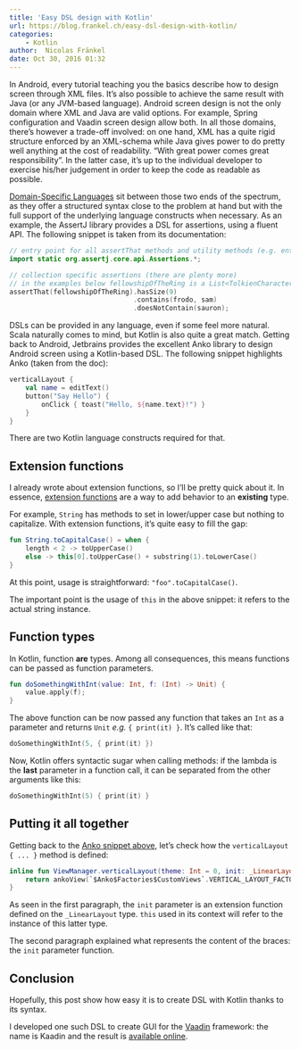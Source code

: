 ```yaml
---
title: 'Easy DSL design with Kotlin'
url: https://blog.frankel.ch/easy-dsl-design-with-kotlin/
categories:
    - Kotlin
author:  Nicolas Fränkel
date: Oct 30, 2016 01:32
---
```

In Android, every tutorial teaching you the basics describe how to design screen through XML files. It’s also possible to achieve the same result with Java (or any JVM-based language). Android screen design is not the only domain where XML and Java are valid options. For example, Spring configuration and Vaadin screen design allow both. In all those domains, there’s however a trade-off involved: on one hand, XML has a quite rigid structure enforced by an XML-schema while Java gives power to do pretty well anything at the cost of readability. “With great power comes great responsibility”. In the latter case, it’s up to the individual developer to exercise his/her judgement in order to keep the code as readable as possible.

[Domain-Specific Languages](https://en.wikipedia.org/wiki/Domain-specific_language) sit between those two ends of the spectrum, as they offer a structured syntax close to the problem at hand but with the full support of the underlying language constructs when necessary. As an example, the AssertJ library provides a DSL for assertions, using a fluent API. The following snippet is taken from its documentation:

```kotlin
// entry point for all assertThat methods and utility methods (e.g. entry)
import static org.assertj.core.api.Assertions.*;

// collection specific assertions (there are plenty more)
// in the examples below fellowshipOfTheRing is a List<TolkienCharacter>
assertThat(fellowshipOfTheRing).hasSize(9)
                               .contains(frodo, sam)
                               .doesNotContain(sauron);
```

DSLs can be provided in any language, even if some feel more natural. Scala naturally comes to mind, but Kotlin is also quite a great match. Getting back to Android, Jetbrains provides the excellent Anko library to design Android screen using a Kotlin-based DSL. The following snippet highlights Anko (taken from the doc):

<a name="anko"></a>

```kotlin
verticalLayout {
    val name = editText()
    button("Say Hello") {
        onClick { toast("Hello, ${name.text}!") }
    }
}
```

There are two Kotlin language constructs required for that.

## Extension functions

I already wrote about extension functions, so I’ll be pretty quick about it. In essence, [extension functions](/extension-functions-for-more-consistent-apis/) are a way to add behavior to an **existing** type.

For example, `String` has methods to set in lower/upper case but nothing to capitalize. With extension functions, it’s quite easy to fill the gap:

```kotlin
fun String.toCapitalCase() = when {
    length < 2 -> toUpperCase()
    else -> this[0].toUpperCase() + substring(1).toLowerCase()
}
```

At this point, usage is straightforward: `"foo".toCapitalCase()`.

The important point is the usage of `this` in the above snippet: it refers to the actual string instance.

## Function types

In Kotlin, function **are** types. Among all consequences, this means functions can be passed as function parameters.

```kotlin
fun doSomethingWithInt(value: Int, f: (Int) -> Unit) {
    value.apply(f);
}
```

The above function can be now passed any function that takes an `Int` as a parameter and returns `Unit` _e.g._ `{ print(it) }`. It’s called like that:

```kotlin
doSomethingWithInt(5, { print(it) })
```

Now, Kotlin offers syntactic sugar when calling methods: if the lambda is the **last** parameter in a function call, it can be separated from the other arguments like this:

```kotlin
doSomethingWithInt(5) { print(it) }
```

## Putting it all together

Getting back to the [Anko snippet above](#anko), let’s check how the `verticalLayout { ... }` method is defined:

```kotlin
inline fun ViewManager.verticalLayout(theme: Int = 0, init: _LinearLayout.() -> Unit): LinearLayout {
    return ankoView(`$Anko$Factories$CustomViews`.VERTICAL_LAYOUT_FACTORY, theme, init)
}
```

As seen in the first paragraph, the `init` parameter is an extension function defined on the `_LinearLayout` type. `this` used in its context will refer to the instance of this latter type.

The second paragraph explained what represents the content of the braces: the `init` parameter function.

## Conclusion

Hopefully, this post show how easy it is to create DSL with Kotlin thanks to its syntax.

I developed one such DSL to create GUI for the [Vaadin](https://vaadin.com/) framework: the name is Kaadin and the result is [available online](https://nfrankel.github.io/kaadin/).
